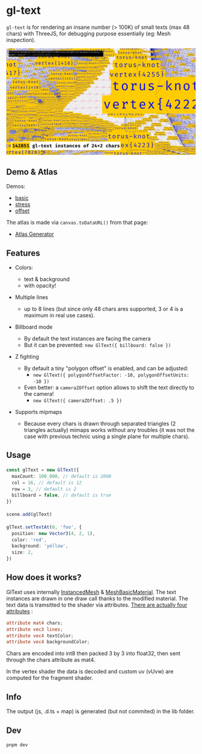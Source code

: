 # gl-text

`gl-text` is for rendering an insane number (> 100K) of small texts (max 48 chars) with ThreeJS, for
debugging purpose essentially (eg: Mesh inspection).

<a href="https://jniac.github.io/gl-text/test/stress/">
  <img src="screenshots/jpg/test_stress-q60.jpg">
</a>

## Demo & Atlas

Demos:
- [basic](https://jniac.github.io/gl-text/test/basic/)
- [stress](https://jniac.github.io/gl-text/test/stress/)
- [offset](https://jniac.github.io/gl-text/test/offset/)

The atlas is made via `canvas.toDataURL()` from that page:
- [Atlas Generator](https://jniac.github.io/gl-text/atlas/)

## Features

- Colors:
  - text & background
  - with opacity!

- Multiple lines
  - up to 8 lines (but since only 48 chars ares supported, 3 or 4 is a maximum in real use cases).

- Billboard mode  
  - By default the text instances are facing the camera
  - But it can be prevented: `new GlText({ billboard: false })`

- Z fighting
  - By default a tiny "polygon offset" is enabled, and can be adjusted: 
    - `new GlText({ polygonOffsetFactor: -10, polygonOffsetUnits: -10 })`
  - Even better: a `cameraZOffset` option allows to shift the text directly to the camera!
    - `new GlText({ cameraZOffset: .5 })`

- Supports mipmaps
  - Because every chars is drawn through separated triangles (2 triangles actually)
    mimaps works without any troubles (it was not the case with previous technic
    using a single plane for multiple chars).

## Usage
```ts
const glText = new GlText({
  maxCount: 100_000, // default is 2000
  col = 16, // default is 12
  row = 3, // default is 2
  billboard = false, // default is true
})

scene.add(glText)

glText.setTextAt(0, 'foo', {
  position: new Vector3(4, 2, 1),
  color: 'red',
  background: 'yellow',
  size: 2,
})
```

## How does it works?

GlText uses internally [InstancedMesh](https://threejs.org/docs/?q=mesh#api/en/objects/InstancedMesh) 
& [MeshBasicMaterial](https://threejs.org/docs/?q=mesh#api/en/materials/MeshBasicMaterial).
The text instances are drawn in one draw call thanks to the modified material. 
The text data is tramsitted to the shader via attributes. [There are actually four
attributes](src/material.ts#L43-L46) : 
```glsl
attribute mat4 chars;
attribute vec3 lines;
attribute vec4 textColor;
attribute vec4 backgroundColor;
```
Chars are encoded into int8 then packed 3 by 3 into float32, then sent through
the chars attribute as mat4.

In the vertex shader the data is decoded and custom uv (vUvw) are computed for 
the fragment shader.


## Info

The output (js, .d.ts + map) is generated (but not commited) in the lib folder.

## Dev

```
pnpm dev
```

